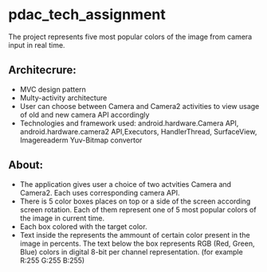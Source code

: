 # pdac_tech_assignment
The project represents five most popular colors of the image from camera input in real time.
## Architecrure:
* MVC design pattern
* Multy-activity architecture
* User can choose between Camera and Camera2 activities to view usage of old and new camera API accordingly
* Technologies and framework used: android.hardware.Camera API, android.hardware.camera2 API,Executors, HandlerThread, SurfaceView, Imagereaderm Yuv-Bitmap convertor
## About:
* The application gives user a choice of two actvities Camera and Camera2. Each uses corresponding camera API.
* There is 5 color boxes places on top or a side of the screen according screen rotation. Each of them represent one of 5 most popular colors of the image in current time.
* Each box colored with the target color. 
* Text inside the represents the ammount of certain color present in the image in percents. 
The text below the box represents RGB (Red, Green, Blue) colors in digital 8-bit per channel representation. (for example R:255 G:255 B:255)
